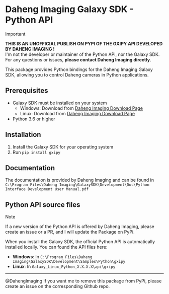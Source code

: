 # Daheng Imaging Galaxy SDK - Python API

> [!IMPORTANT]
> **THIS IS AN UNOFFICIAL PUBLISH ON PYPI OF THE GXIPY API DEVELOPED BY DAHENG IMAGING !**  
> I'm not the developer or maintainer of the Python API, nor the Galaxy SDK. For any questions or issues, **please contact Daheng Imaging directly**.

This package provides Python bindings for the Daheng Imaging Galaxy SDK, allowing you to control Daheng cameras in Python applications.

## Prerequisites

- Galaxy SDK must be installed on your system
  - Windows: Download from [Daheng Imaging Download Page](https://va-imaging.com/pages/customerdownloads)
  - Linux: Download from [Daheng Imaging Download Page](https://va-imaging.com/pages/customerdownloads)
- Python 3.6 or higher

## Installation

1. Install the Galaxy SDK for your operating system
2. Run `pip install gxipy`

## Documentation
The documentation is provided by Daheng Imaging and can be found in `C:\Program Files\Daheng Imaging\GalaxySDK\Development\Doc\Python Interface Development User Manual.pdf`

## Python API source files
> [!NOTE]
> If a new version of the Python API is offered by Daheng Imaging, please create an issue or a PR, and I will update the Package on PyPi.

When you install the Galaxy SDK, the official Python API is automatically installed locally. You can found the API files here:  
- **Windows**: In `C:\Program Files\Daheng Imaging\GalaxySDK\Development\Samples\Python\gxipy`
- **Linux**: In `Galaxy_Linux_Python_X.X.X.X\api\gxipy`

---

@DahengImaging If you want me to remove this package from PyPi, please create an issue on the corresponding Github repo.
